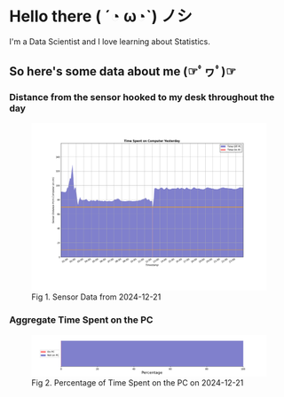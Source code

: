 
# Hello there ( ´◔ ω◔`) ノシ

I'm a Data Scientist and I love learning about Statistics.

## So here's some data about me (☞ﾟヮﾟ)☞


### Distance from the sensor hooked to my desk throughout the day
<figure>
  <picture>
    <source media="(prefers-color-scheme: dark)" srcset="Pi/readme/graphs/lineplot/dark-plot-2024-12-21.png">
    <source media="(prefers-color-scheme: light)" srcset="Pi/readme/graphs/lineplot/light-plot-2024-12-21.png">
    <img alt="Shows a black logo in light color mode and a white one in dark color mode." src="Pi/readme/graphs/lineplot/light-plot-2024-12-21.png">
  </picture>
  <figcaption>Fig 1. Sensor Data from 2024-12-21</figcaption>
</figure>



### Aggregate Time Spent on the PC
<figure>
  <picture>
    <source media="(prefers-color-scheme: dark)" srcset="Pi/readme/graphs/barplot/dark-plot-2024-12-21.png">
    <source media="(prefers-color-scheme: light)" srcset="Pi/readme/graphs/barplot/light-plot-2024-12-21.png">
    <img alt="Shows a black logo in light color mode and a white one in dark color mode." src="Pi/readme/graphs/barplot/light-plot-2024-12-21.png">
  </picture>
  <figcaption>Fig 2. Percentage of Time Spent on the PC on 2024-12-21</figcaption>
</figure>
